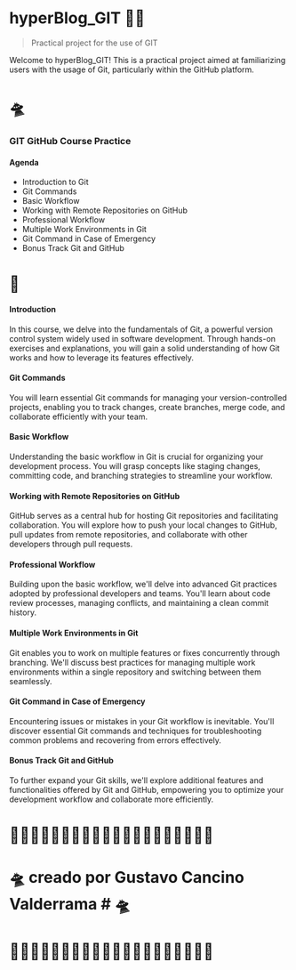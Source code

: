 # hyperBlog_GIT  👨‍💻
> Practical project for the use of GIT

Welcome to hyperBlog_GIT! This is a practical project aimed at familiarizing users with the usage of Git, particularly within the GitHub platform.

# 🛸

### GIT GitHub Course Practice 

#### Agenda
- Introduction to Git
- Git Commands
- Basic Workflow
- Working with Remote Repositories on GitHub
- Professional Workflow
- Multiple Work Environments in Git
- Git Command in Case of Emergency
- Bonus Track Git and GitHub

# 🚀

#### Introduction
In this course, we delve into the fundamentals of Git, a powerful version control system widely used in software development. Through hands-on exercises and explanations, you will gain a solid understanding of how Git works and how to leverage its features effectively.

#### Git Commands
You will learn essential Git commands for managing your version-controlled projects, enabling you to track changes, create branches, merge code, and collaborate efficiently with your team.

#### Basic Workflow
Understanding the basic workflow in Git is crucial for organizing your development process. You will grasp concepts like staging changes, committing code, and branching strategies to streamline your workflow.

#### Working with Remote Repositories on GitHub
GitHub serves as a central hub for hosting Git repositories and facilitating collaboration. You will explore how to push your local changes to GitHub, pull updates from remote repositories, and collaborate with other developers through pull requests.

#### Professional Workflow
Building upon the basic workflow, we'll delve into advanced Git practices adopted by professional developers and teams. You'll learn about code review processes, managing conflicts, and maintaining a clean commit history.

#### Multiple Work Environments in Git
Git enables you to work on multiple features or fixes concurrently through branching. We'll discuss best practices for managing multiple work environments within a single repository and switching between them seamlessly.

#### Git Command in Case of Emergency
Encountering issues or mistakes in your Git workflow is inevitable. You'll discover essential Git commands and techniques for troubleshooting common problems and recovering from errors effectively.

#### Bonus Track Git and GitHub
To further expand your Git skills, we'll explore additional features and functionalities offered by Git and GitHub, empowering you to optimize your development workflow and collaborate more efficiently.


# 🎃🎃🎃🎃🎃🎃🎃🎃🎃🎃🎃🎃🎃🎃🎃🎃🎃🎃🎃🎃

# 🛸 creado por Gustavo Cancino Valderrama # 🛸

# 🛟🛟🛟🛟🛟🛟🛟🛟🛟🛟🛟🛟🛟🛟🛟🛟🛟🛟🛟🛟